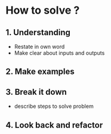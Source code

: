 # How to solve ?
## 1. Understanding 
- Restate in own word
- Make clear about inputs and outputs
## 2. Make examples
## 3. Break it down
- describe steps to solve problem
## 4. Look back and refactor
